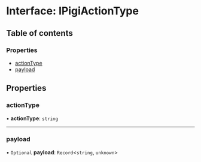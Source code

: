 # Interface: IPigiActionType

## Table of contents

### Properties

- [actionType](IPigiActionType.md#actiontype)
- [payload](IPigiActionType.md#payload)

## Properties

### actionType

• **actionType**: `string`

___

### payload

• `Optional` **payload**: `Record`<`string`, `unknown`\>
